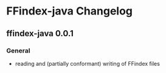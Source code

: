 # FFindex-java Changelog

ffindex-java 0.0.1
-------------
### General
- reading and (partially conformant) writing of FFindex files